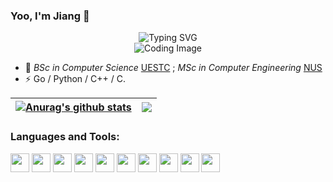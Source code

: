 
  
### Yoo, I'm Jiang 👋 

  <!-- dynamic typing effect 动态打字效果 -->

  <div align="center">
      <img src="https://readme-typing-svg.demolab.com?font=Fira+Code&pause=1000&width=435&lines=println(%22Hello%2C%20World%22);Jiang Xavier&center=true&size=27" alt="Typing SVG" />
  </div>




<div style="text-align: center;">
    <img src="https://cdn.jsdelivr.net/gh/sun0225SUN/sun0225SUN/assets/images/coding.gif" alt="Coding Image"/>
</div>


- 🍻  _BSc in Computer Science_ [UESTC](https://www.uestc.edu.cn) ;  _MSc in Computer Engineering_ [NUS](https://www.nus.edu.sg/)
- ⚡ Go / Python / C++ / C.

<!-- 
  <div>
  - ✍️
      <img src="https://komarev.com/ghpvc/?username=JiangXavier&label=Views&color=0e75b6&style=flat" alt="访问量统计" />
  </div>   
-->


| <a href="https://github.com/JiangXavier/github-readme-stats"><img align="center" src="https://github-readme-stats.vercel.app/api?username=JiangXavier&show_icons=true&theme=buefy&hide_border=true" alt="Anurag's github stats" /></a> | <a href="https://github.com/JiangXavier/github-readme-stats"><img align="center" src="https://github-readme-stats.vercel.app/api/top-langs/?username=JiangXavier&layout=compact&theme=buefy&hide_border=true" /></a> |
| ------------- | ------------- |
<!-- 之前的主题theme:tokyonight -->
### Languages and Tools:  
<div>
  <img height="30" src="https://img.shields.io/badge/C/C++-blue.svg" />
  <img height="30" src="https://img.shields.io/badge/Python-orange.svg" />
  <img height="30" src="https://img.shields.io/badge/Golang-blue.svg" />
  <img height="30" src="https://img.shields.io/badge/JavaScript-pink.svg" />
  <img height="30" src="https://camo.githubusercontent.com/4d015bf250194995d899a5d2b90babf1afc4458c1589b93e58fdfa4119749a49/68747470733a2f2f696d672e736869656c64732e696f2f62616467652f2d446f636b65722d3436613266313f7374796c653d666c61742d737175617265266c6f676f3d646f636b6572266c6f676f436f6c6f723d7768697465">
  <img height="30" src="https://camo.githubusercontent.com/561f3d4fd727fcca82984c91a65eca069ff34a435072158f6947c4ca52370eae/68747470733a2f2f696d672e736869656c64732e696f2f62616467652f2d4769742d4630353033323f7374796c653d666c61742d737175617265266c6f676f3d676974266c6f676f436f6c6f723d7768697465">
  <img height="30" src="https://img.shields.io/badge/Redis-red.svg" />
  <img height="30" src="https://img.shields.io/badge/Nginx-green.svg" />
  <img height="30" src="https://img.shields.io/badge/Mysql-orange.svg" />
  <img height="30" src="https://img.shields.io/badge/Linux-purple.svg" />
<div>
